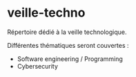 # veille-techno
Répertoire dédié à la veille technologique.

Différentes thématiques seront couvertes :
- Software engineering / Programming
- Cybersecurity

